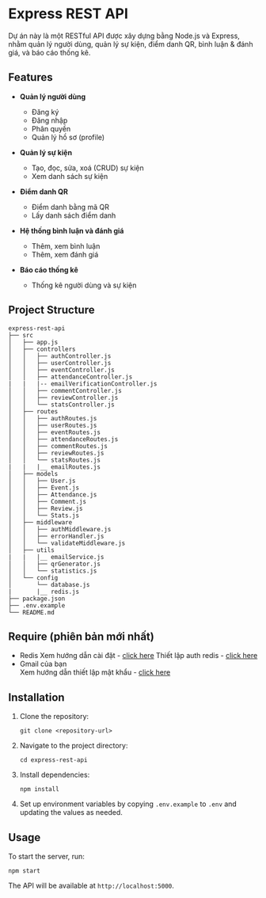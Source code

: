 # Express REST API

Dự án này là một RESTful API được xây dựng bằng Node.js và Express, nhằm quản lý người dùng, quản lý sự kiện, điểm danh QR, bình luận & đánh giá, và báo cáo thống kê.

## Features

- **Quản lý người dùng**
  - Đăng ký
  - Đăng nhập
  - Phân quyền
  - Quản lý hồ sơ (profile)

- **Quản lý sự kiện**
  - Tạo, đọc, sửa, xoá (CRUD) sự kiện
  - Xem danh sách sự kiện

- **Điểm danh QR**
  - Điểm danh bằng mã QR
  - Lấy danh sách điểm danh

- **Hệ thống bình luận và đánh giá**
  - Thêm, xem bình luận
  - Thêm, xem đánh giá

- **Báo cáo thống kê**
  - Thống kê người dùng và sự kiện

## Project Structure

```
express-rest-api
├── src
│   ├── app.js
│   ├── controllers
│   │   ├── authController.js
│   │   ├── userController.js
│   │   ├── eventController.js
│   │   ├── attendanceController.js
|   |   |-- emailVerificationController.js
│   │   ├── commentController.js
│   │   ├── reviewController.js
│   │   └── statsController.js
│   ├── routes
│   │   ├── authRoutes.js
│   │   ├── userRoutes.js
│   │   ├── eventRoutes.js
│   │   ├── attendanceRoutes.js
│   │   ├── commentRoutes.js
│   │   ├── reviewRoutes.js
│   │   └── statsRoutes.js
|   |   |__ emailRoutes.js
│   ├── models
│   │   ├── User.js
│   │   ├── Event.js
│   │   ├── Attendance.js
│   │   ├── Comment.js
│   │   ├── Review.js
│   │   └── Stats.js
│   ├── middleware
│   │   ├── authMiddleware.js
│   │   ├── errorHandler.js
│   │   └── validateMiddleware.js
│   ├── utils
|   |   |__ emailService.js
│   │   ├── qrGenerator.js
│   │   └── statistics.js
│   └── config
│       └── database.js
|       |__ redis.js
├── package.json
├── .env.example
└── README.md
```
## Require (phiên bản mới nhất)
- Redis 
  Xem hướng dẫn cài đặt - [click here](https://www.youtube.com/watch?v=188Fy-oCw4w&t=31s)
  Thiết lập auth redis - [click here](https://stackoverflow.com/questions/7537905/how-to-set-password-for-redis)
- Gmail của bạn    
  Xem hướng dẫn thiết lập mật khẩu - [click here](https://www.youtube.com/watch?v=XIcyAHIMIiw)

## Installation

1. Clone the repository:
   ```
   git clone <repository-url>
   ```

2. Navigate to the project directory:
   ```
   cd express-rest-api
   ```

3. Install dependencies:
   ```
   npm install
   ```
4. Set up environment variables by copying `.env.example` to `.env` and updating the values as needed.

## Usage

To start the server, run:
```
npm start
```

The API will be available at `http://localhost:5000`.
